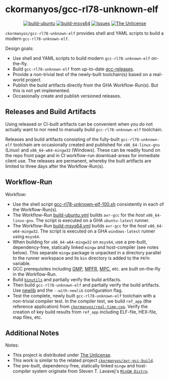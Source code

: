 ckormanyos/gcc-rl78-unknown-elf
==================

<p align="center">
    <a href="https://github.com/ckormanyos/gcc-rl78-unknown-elf/actions">
        <img src="https://github.com/ckormanyos/gcc-rl78-unknown-elf/actions/workflows/build-ubuntu.yml/badge.svg" alt="build-ubuntu"></a>
    <a href="https://github.com/ckormanyos/gcc-rl78-unknown-elf/actions">
        <img src="https://github.com/ckormanyos/gcc-rl78-unknown-elf/actions/workflows/build-msys64.yml/badge.svg" alt="build-msys64"></a>
    <a href="https://github.com/ckormanyos/gcc-rl78-unknown-elf/issues?q=is%3Aissue+is%3Aopen+sort%3Aupdated-desc">
        <img src="https://custom-icon-badges.herokuapp.com/github/issues-raw/ckormanyos/gcc-rl78-unknown-elf?logo=github" alt="Issues" /></a>
    <a href="https://github.com/ckormanyos/gcc-rl78-unknown-elf/blob/main/UNLICENSE">
        <img src="https://img.shields.io/badge/license-The Unlicense-blue.svg" alt="The Unlicense"></a>
</p>

`ckormanyos/gcc-rl78-unknown-elf` provides shell and YAML scripts to build a modern `gcc-rl78-unknown-elf`.

Design goals:
  - Use shell and YAML scripts to build modern `gcc-rl78-unknown-elf` on-the-fly.
  - Build `gcc-rl78-unknown-elf` from up-to-date [gcc-releases](https://ftp.gnu.org/gnu/gcc).
  - Provide a non-trivial test of the newly-built toolchain(s) based on a real-world project.
  - Publish the build artifacts directly from the GHA Workflow-Run(s). But this is not yet implemented.
  - Occasionally create and publish versioned releases.

## Releases and Build Artifacts

Using released or CI-built artifacts can be convenient when you
do not actually want to nor need to manually build
`gcc-rl78-unknown-elf` toolchain.

Releases and build artifacts consisting of the
fully-built `gcc-rl78-unknown-elf` toolchain are occasionally created
and published for `x86_64-linux-gnu` (Linux) and
`x86_64-w64-mingw32` (Windows). These can be readily found
on the repo front page and in CI workflow-run download-areas
for immediate client use. The releases are permanent, whereby
the built artifacts are limited to three days after the
Workflow-Run(s).

## Workflow-Run

Workflow:
  - Use the shell script [gcc-rl78-unknown-elf-100.sh](./gcc-rl78-unknown-elf-100.sh) consistently in each of the Workflow-Run(s).
  - The Workflow-Run [build-ubuntu.yml](./.github/workflows/build-ubuntu.yml) builds `avr-gcc` for the _host_ `x86_64-linux-gnu`. The script is executed on a GHA `ubuntu-latest` runner.
  - The Workflow-Run [build-msys64.yml](./.github/workflows/build-msys64.yml) builds `avr-gcc` for the _host_ `x86_64-w64-mingw32`. The script is executed on a GHA `windows-latest` runner using `msys64`.
  - When building for `x86_64-w64-mingw32` on `msys64`, use a pre-built, dependency-free, statically linked `mingw` and host-compiler (see notes below). This separate `mingw` package is unpacked in a directory parallel to the runner workspace and its `bin` directory is added to the `PATH` variable.
  - GCC prerequisites including [GMP](https://gmplib.org), [MPFR](https://www.mpfr.org), [MPC](https://www.multiprecision.org), etc. are built on-the-fly in the Workflow-Run.
  - Build [`binutils`](https://www.gnu.org/software/binutils) and partially verify the build artifacts.
  - Then build `gcc-rl78-unknown-elf` and partially verify the build artifacts. Use [newlib](https://sourceware.org/newlib) and the `--with-newlib` configuration flag.
  - Test the complete, newly built `gcc-rl78-unknown-elf` toolchain with a non-trivial compiler test. In the compiler test, we build `ref_app` (the reference application) from [`ckormanyos/real-time-cpp`](https://github.com/ckormanyos). Verify the creation of key build results from `ref_app` including ELF-file, HEX-file, map files, etc.

## Additional Notes

Notes:
  - This project is distributed under [The Unlicense](./UNLICENSE).
  - This work is similar to the related project [`ckormanyos/avr-gcc-build`](https://github.com/ckormanyos/avr-gcc-build).
  - The pre-built, dependency-free, statically linked `mingw` and host-compiler system originate from Steven T. Lavavej's [`MinGW Distro`](https://nuwen.net/mingw.html).
